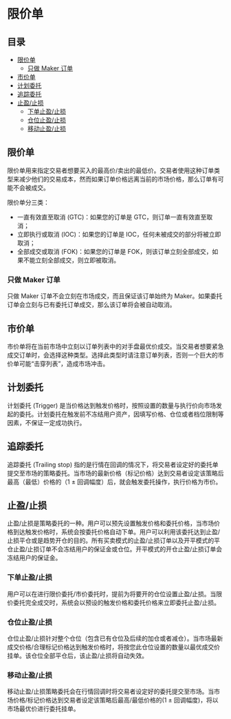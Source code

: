# 限价单

## 目录

- [限价单](#限价单)
  - [只做 Maker 订单](#只做-Maker-订单)
- [市价单](#市价单)
- [计划委托](#计划委托)
- [追踪委托](#追踪委托)
- [止盈/止损](#止盈止损)
  - [下单止盈/止损](#下单止盈止损)
  - [仓位止盈/止损](#仓位止盈止损)
  - [移动止盈/止损](#移动止盈止损)

## 限价单

限价单用来指定交易者想要买入的最高价/卖出的最低价。交易者使用这种订单类型来减少他们的交易成本，然而如果订单价格远离当前的市场价格，那么订单有可能不会被成交。

限价单分三类：

- 一直有效直至取消 (GTC)：如果您的订单是 GTC，则订单一直有效直至取消；
- 立即执行或取消 (IOC)：如果您的订单是 IOC，任何未被成交的部分将被立即取消；
- 全部成交或取消 (FOK)：如果您的订单是 FOK，则该订单立刻全部成交，如果不能立刻全部成交，则立即被取消。

### 只做 Maker 订单

只做 Maker 订单不会立刻在市场成交，而且保证该订单始终为 Maker。如果委托订单会立刻与已有委托订单成交，那么该订单将会被自动取消。

## 市价单

市价单将在当前市场中立刻以订单列表中的对手盘最优价成交。当交易者想要紧急成交订单时，会选择这种类型。选择此类型时请注意订单列表，否则一个巨大的市价单可能“击穿列表”，造成市场冲击。

## 计划委托

计划委托 (Trigger) 是当价格达到触发价格时，按照设置的数量与执行价向市场发起的委托。计划委托在触发前不冻结用户资产，因填写价格、仓位或者档位限制等因素，不保证一定成功执行。

## 追踪委托

追踪委托 (Trailing stop) 指的是行情在回调的情况下，将交易者设定好的委托单提交至市场的策略委托。当市场的最新价格（标记价格）达到交易者设定该策略后最高（最低）价格的（1 ± 回调幅度）后，就会触发委托操作，执行价格为市价。

## 止盈/止损

止盈/止损是策略委托的一种。用户可以预先设置触发价格和委托价格，当市场价格到达触发价格时，系统会按委托价格自动下单。用户可以利用该委托达到止盈/止损平仓或是趋势开仓的目的。所有买卖模式的止盈/止损订单以及开平模式的平仓止盈/止损订单不会冻结用户的保证金或仓位。开平模式的开仓止盈/止损订单会冻结用户的保证金。

### 下单止盈/止损

用户可以在进行限价委托/市价委托时，提前为将要开的仓位设置止盈/止损。当限价委托完全成交时，系统会以预设的触发价格和委托价格来立即委托止盈/止损。

### 仓位止盈/止损

仓位止盈/止损针对整个仓位（包含已有仓位及后续的加仓或者减仓）。当市场最新成交价格/合理标记价格达到触发价格时，将按您此仓位设置的数量以最优成交价挂单。该仓位全部平仓后，该止盈/止损将自动失效。

### 移动止盈/止损

移动止盈/止损策略委托会在行情回调时将交易者设定好的委托提交至市场。当市场价格/标记价格达到交易者设定该策略后最高/最低价格的(1 ± 回调幅度)，将以市场最优价进行委托挂单。
